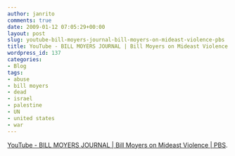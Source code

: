 ```yaml
---
author: janrito
comments: true
date: 2009-01-12 07:05:29+00:00
layout: post
slug: youtube-bill-moyers-journal-bill-moyers-on-mideast-violence-pbs
title: YouTube - BILL MOYERS JOURNAL | Bill Moyers on Mideast Violence | PBS
wordpress_id: 137
categories:
- Blog
tags:
- abuse
- bill moyers
- dead
- israel
- palestine
- UN
- united states
- war
---
```


[YouTube - BILL MOYERS JOURNAL | Bill Moyers on Mideast Violence | PBS](http://uk.youtube.com/watch?v=Efm9uAnUU00).


